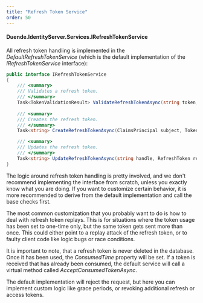 ```yaml
---
title: "Refresh Token Service"
order: 50
---
```


#### Duende.IdentityServer.Services.IRefreshTokenService

All refresh token handling is implemented in the *DefaultRefreshTokenService* (which is the default implementation of the *IRefreshTokenService* interface):

```cs
public interface IRefreshTokenService
{
    /// <summary>
    /// Validates a refresh token.
    /// </summary>
    Task<TokenValidationResult> ValidateRefreshTokenAsync(string token, Client client);
    
    /// <summary>
    /// Creates the refresh token.
    /// </summary>
    Task<string> CreateRefreshTokenAsync(ClaimsPrincipal subject, Token accessToken, Client client);

    /// <summary>
    /// Updates the refresh token.
    /// </summary>
    Task<string> UpdateRefreshTokenAsync(string handle, RefreshToken refreshToken, Client client);
}
```

The logic around refresh token handling is pretty involved, and we don't recommend implementing the interface from scratch,
unless you exactly know what you are doing.
If you want to customize certain behavior, it is more recommended to derive from the default implementation and call the base checks first.

The most common customization that you probably want to do is how to deal with refresh token replays.
This is for situations where the token usage has been set to one-time only, but the same token gets sent more than once.
This could either point to a replay attack of the refresh token, or to faulty client code like logic bugs or race conditions.

It is important to note, that a refresh token is never deleted in the database. 
Once it has been used, the *ConsumedTime* property will be set.
If a token is received that has already been consumed, the default service will call a virtual method called *AcceptConsumedTokenAsync*.

The default implementation will reject the request, but here you can implement custom logic like grace periods, 
or revoking additional refresh or access tokens.